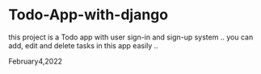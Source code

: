 # Todo-App-with-django

this project is a Todo app with user sign-in and sign-up system ..
you can add, edit and delete tasks in this app easily ..

February4,2022
